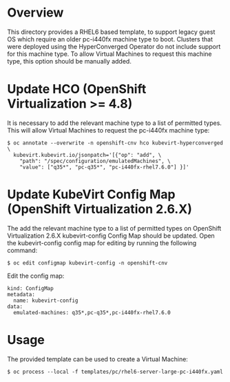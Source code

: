 # Overview

This directory provides a RHEL6 based template, to support legacy guest OS
which require an older pc-i440fx machine type to boot.
Clusters that were deployed using the HyperConverged Operator do not include
support for this machine type. To allow Virtual Machines to request this
machine type, this option should be manually added.

# Update HCO (OpenShift Virtualization >= 4.8)

It is necessary to add the relevant machine type to a list of permitted types.
This will allow Virtual Machines to request the pc-i440fx machine type:

```
$ oc annotate --overwrite -n openshift-cnv hco kubevirt-hyperconverged \
  kubevirt.kubevirt.io/jsonpatch='[{"op": "add", \
    "path": "/spec/configuration/emulatedMachines", \
    "value": ["q35*", "pc-q35*", "pc-i440fx-rhel7.6.0"] }]'
```

# Update KubeVirt Config Map (OpenShift Virtualization 2.6.X)

The add the relevant machine type to a list of permitted types on OpenShift
Virtualization 2.6.X kubevirt-config Config Map should be updated.
Open the kubevirt-config config map for editing by running the following
command:

`$ oc edit configmap kubevirt-config -n openshift-cnv`

Edit the config map:

```
kind: ConfigMap
metadata:
  name: kubevirt-config
data:
  emulated-machines: q35*,pc-q35*,pc-i440fx-rhel7.6.0
```

# Usage

The provided template can be used to create a Virtual Machine:

`$ oc process --local -f templates/pc/rhel6-server-large-pc-i440fx.yaml`
